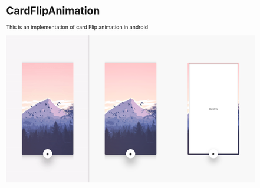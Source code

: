 # CardFlipAnimation
This is an implementation of card Flip animation in android

<div style="display:flex">
<img src="images/anim.gif" height="400"/>
<img src="images/front.png" height="400"/>
<img src="images/back.png" height="400"/>
</div>
